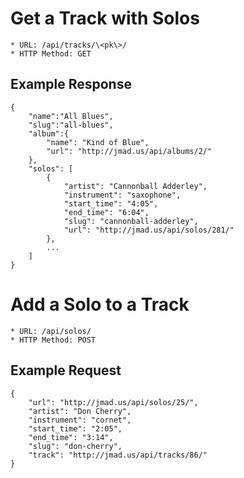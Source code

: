 # Get a Track with Solos
    * URL: /api/tracks/\<pk\>/
    * HTTP Method: GET

## Example Response

    {
        "name":"All Blues",
        "slug":"all-blues",
        "album":{
            "name": "Kind of Blue",
            "url": "http://jmad.us/api/albums/2/"
        },
        "solos": [
            {
                "artist": "Cannonball Adderley",
                "instrument": "saxophone",
                "start_time": "4:05",
                "end_time": "6:04",
                "slug": "cannonball-adderley",
                "url": "http://jmad.us/api/solos/281/" 
            },
            ...
        ]
    }

# Add a Solo to a Track

    * URL: /api/solos/
    * HTTP Method: POST

## Example Request

    {
        "url": "http://jmad.us/api/solos/25/",
        "artist": "Don Cherry",
        "instrument": "cornet",
        "start_time": "2:05",
        "end_time": "3:14",
        "slug": "don-cherry",
        "track": "http://jmad.us/api/tracks/86/"
    }
